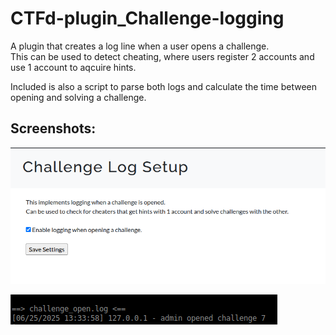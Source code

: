 # CTFd-plugin_Challenge-logging

A plugin that creates a log line when a user opens a challenge.   
This can be used to detect cheating, where users register 2 accounts and use 1 account to aqcuire hints.

Included is also a script to parse both logs and calculate the time between opening and solving a challenge.

## Screenshots:

![](images/Admin_Panel.png)   
  
![](images/log.png)

